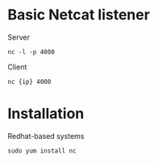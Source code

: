 # Basic Netcat listener

Server
```
nc -l -p 4000
```

Client
```
nc {ip} 4000
```

# Installation
Redhat-based systems
```
sudo yum install nc
```